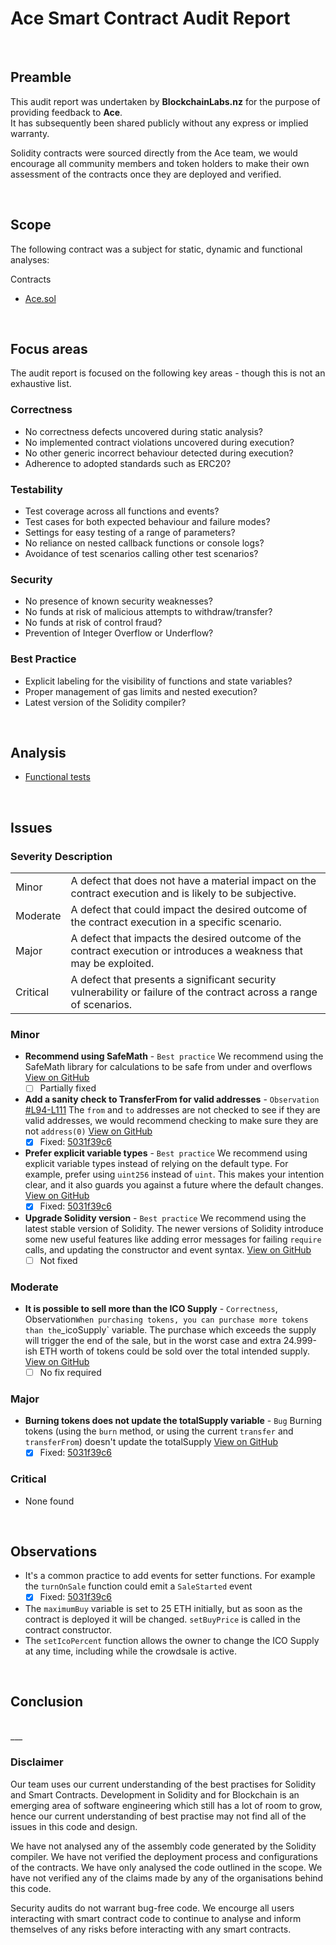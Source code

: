 # Ace Smart Contract Audit Report
<br>

## Preamble
This audit report was undertaken by <b>BlockchainLabs.nz</b> for the purpose of providing feedback to <b>Ace</b>. <br>It has subsequently been shared publicly without any express or implied warranty.

Solidity contracts were sourced directly from the Ace team, we would encourage all community members and token holders to make their own assessment of the contracts once they are deployed and verified.

<br>

## Scope
The following contract was a subject for static, dynamic and functional analyses:

Contracts
  - [Ace.sol](https://github.com/BlockchainLabsNZ/ace-contracts-audit/blob/audit/contracts/ace.sol)
<br>

## Focus areas
The audit report is focused on the following key areas - though this is not an exhaustive list.


### Correctness
- No correctness defects uncovered during static analysis?
- No implemented contract violations uncovered during execution?
- No other generic incorrect behaviour detected during execution?
- Adherence to adopted standards such as ERC20?

### Testability
- Test coverage across all functions and events?
- Test cases for both expected behaviour and failure modes?
- Settings for easy testing of a range of parameters?
- No reliance on nested callback functions or console logs?
- Avoidance of test scenarios calling other test scenarios?

### Security
- No presence of known security weaknesses?
- No funds at risk of malicious attempts to withdraw/transfer?
- No funds at risk of control fraud?
- Prevention of Integer Overflow or Underflow?

### Best Practice
- Explicit labeling for the visibility of functions and state variables?
- Proper management of gas limits and nested execution?
- Latest version of the Solidity compiler?

<br>

## Analysis

- [Functional tests](functional-test-report.md)

<br>

## Issues

### Severity Description
<table>
<tr>
  <td>Minor</td>
  <td>A defect that does not have a material impact on the contract execution and is likely to be subjective.</td>
</tr>
<tr>
  <td>Moderate</td>
  <td>A defect that could impact the desired outcome of the contract execution in a specific scenario.</td>
</tr>
<tr>
  <td>Major</td>
  <td> A defect that impacts the desired outcome of the contract execution or introduces a weakness that may be exploited.</td>
</tr>
<tr>
  <td>Critical</td>
  <td>A defect that presents a significant security vulnerability or failure of the contract across a range of scenarios.</td>
</tr>
</table>

### Minor
- **Recommend using SafeMath** - `Best practice` We recommend using the SafeMath library for calculations to be safe from under and overflows  [View on GitHub](https://github.com/BlockchainLabsNZ/ace-contracts-audit/issues/5)
  - [ ] Partially fixed
- **Add a sanity check to TransferFrom for valid addresses** - `Observation` [#L94-L111](https://github.com/OpenZeppelin/openzeppelin-solidity/blob/master/contracts/token/ERC20/ERC20.sol#L94-L111]) The `from` and `to` addresses are not checked to see if they are valid addresses, we would recommend checking to make sure they are not `address(0)`  [View on GitHub](https://github.com/BlockchainLabsNZ/ace-contracts-audit/issues/4)
  - [x] Fixed: [5031f39c6](https://github.com/BlockchainLabsNZ/ace-contracts-audit/commit/5031f39c627ae915afb477a270132ae3aa7d5db4)
- **Prefer explicit variable types** - `Best practice` We recommend using explicit variable types instead of relying on the default type. For example, prefer using `uint256` instead of `uint`. This makes your intention clear, and it also guards you against a future where the default changes.  [View on GitHub](https://github.com/BlockchainLabsNZ/ace-contracts-audit/issues/2)
  - [x] Fixed: [5031f39c6](https://github.com/BlockchainLabsNZ/ace-contracts-audit/commit/5031f39c627ae915afb477a270132ae3aa7d5db4)
- **Upgrade Solidity version** - `Best practice` We recommend using the latest stable version of Solidity. The newer versions of Solidity introduce some new useful features like adding error messages for failing `require` calls, and updating the constructor and event syntax.  [View on GitHub](https://github.com/BlockchainLabsNZ/ace-contracts-audit/issues/1)
  - [ ] Not fixed

### Moderate
- **It is possible to sell more than the ICO Supply** - `Correctness`, Observation` When purchasing tokens, you can purchase more tokens than the `_icoSupply` variable. The purchase which exceeds the supply will trigger the end of the sale, but in the worst case and extra 24.999-ish ETH worth of tokens could be sold over the total intended supply.  [View on GitHub](https://github.com/BlockchainLabsNZ/ace-contracts-audit/issues/3)
  - [ ] No fix required

### Major
- **Burning tokens does not update the totalSupply variable** - `Bug` Burning tokens (using the `burn` method, or using the current `transfer` and `transferFrom`) doesn't update the totalSupply  [View on GitHub](https://github.com/BlockchainLabsNZ/ace-contracts-audit/issues/7)
  - [x] Fixed: [5031f39c6](https://github.com/BlockchainLabsNZ/ace-contracts-audit/commit/5031f39c627ae915afb477a270132ae3aa7d5db4)

### Critical
- None found


<br>

## Observations
- It's a common practice to add events for setter functions. For example the `turnOnSale` function could emit a `SaleStarted` event
  - [x] Fixed: [5031f39c6](https://github.com/BlockchainLabsNZ/ace-contracts-audit/commit/5031f39c627ae915afb477a270132ae3aa7d5db4)
- The `maximumBuy` variable is set to 25 ETH initially, but as soon as the contract is deployed it will be changed. `setBuyPrice` is called in the contract constructor.
- The `setIcoPercent` function allows the owner to change the ICO Supply at any time, including while the crowdsale is active.

<br>

## Conclusion


<br>
___

### Disclaimer

Our team uses our current understanding of the best practises for Solidity and Smart Contracts. Development in Solidity and for Blockchain is an emerging area of software engineering which still has a lot of room to grow, hence our current understanding of best practise may not find all of the issues in this code and design.

We have not analysed any of the assembly code generated by the Solidity compiler. We have not verified the deployment process and configurations of the contracts. We have only analysed the code outlined in the scope. We have not verified any of the claims made by any of the organisations behind this code.

Security audits do not warrant bug-free code. We encourge all users interacting with smart contract code to continue to analyse and inform themselves of any risks before interacting with any smart contracts.
